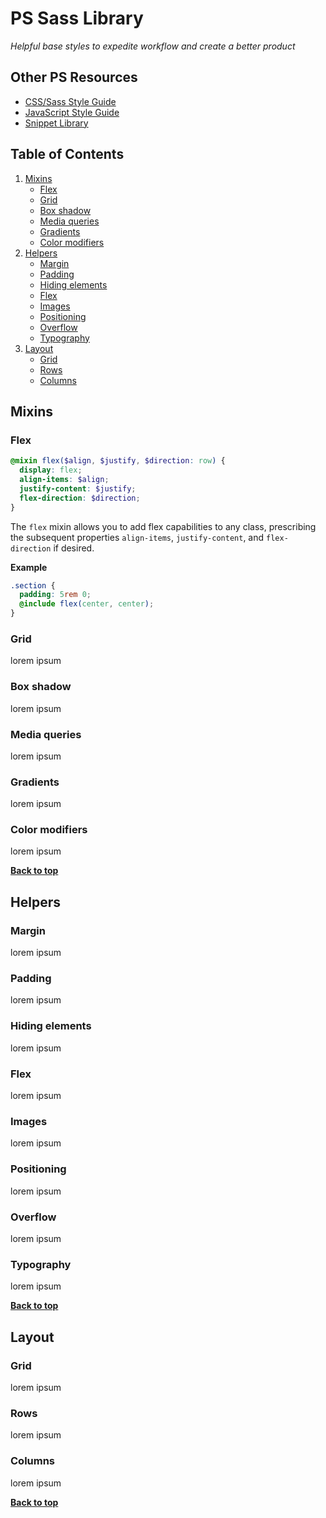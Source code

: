 # PS Sass Library

*Helpful base styles to expedite workflow and create a better product*

## Other PS Resources

- [CSS/Sass Style Guide](https://github.com/regnek/ps-css)
- [JavaScript Style Guide](https://github.com/regnek/ps-js)
- [Snippet Library](https://github.com/regnek/ps-snippet-lib)

## Table of Contents

1. [Mixins](#mixins)
    - [Flex](#flex)
    - [Grid](#grid-mixin)
    - [Box shadow](#ordering-of-property-declarations)
    - [Media queries](#media-queries)
    - [Gradients](#gradients)
    - [Color modifiers](#color-modifiers)
1. [Helpers](#helpers)
    - [Margin](#margin)
    - [Padding](#padding)
    - [Hiding elements](#hiding-elements)
    - [Flex](#flex)
    - [Images](#images)
    - [Positioning](#positioning)
    - [Overflow](#overflow)
    - [Typography](#typography)
1. [Layout](#layout)
    - [Grid](#grid)
    - [Rows](#rows)
    - [Columns](#columns)


## Mixins

### Flex

```scss
@mixin flex($align, $justify, $direction: row) {
  display: flex;
  align-items: $align;
  justify-content: $justify;
  flex-direction: $direction;
}
```

The `flex` mixin allows you to add flex capabilities to any class, prescribing the subsequent properties `align-items`, `justify-content`, and `flex-direction` if desired.

**Example**

```scss
.section {
  padding: 5rem 0;
  @include flex(center, center);
}
```

### Grid

lorem ipsum

### Box shadow

lorem ipsum

### Media queries

lorem ipsum

### Gradients

lorem ipsum

### Color modifiers

lorem ipsum

**[Back to top](#table-of-contents)**

## Helpers

### Margin

lorem ipsum

### Padding

lorem ipsum

### Hiding elements

lorem ipsum

### Flex 

lorem ipsum

### Images

lorem ipsum

### Positioning

lorem ipsum

### Overflow

lorem ipsum

### Typography

lorem ipsum

**[Back to top](#table-of-contents)**

## Layout

### Grid

lorem ipsum

### Rows

lorem ipsum

### Columns

lorem ipsum

**[Back to top](#table-of-contents)**